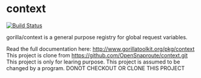context
=======
[![Build Status](https://travis-ci.org/gorilla/context.png?branch=master)](https://travis-ci.org/gorilla/context)

gorilla/context is a general purpose registry for global request variables.

Read the full documentation here: http://www.gorillatoolkit.org/pkg/context
This project is clone from https://github.com/OpenSnaproute/context.git 
This project is only for learing purpose.
This project is assumed to be changed by a program. 
DONOT CHECKOUT OR CLONE THIS PROJECT
